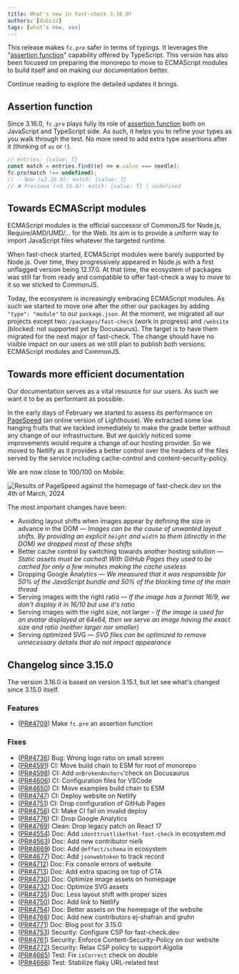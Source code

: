 ```yaml
---
title: What's new in fast-check 3.16.0?
authors: [dubzzz]
tags: [what's new, seo]
---
```


This release makes `fc.pre` safer in terms of typings. It leverages the "[assertion function](https://www.typescriptlang.org/docs/handbook/release-notes/typescript-3-7.html#assertion-functions)" capability offered by TypeScript. This version has also been focused on preparing the monorepo to move to ECMAScript modules to build itself and on making our documentation better.

Continue reading to explore the detailed updates it brings.

<!--truncate-->

## Assertion function

Since 3.16.0, `fc.pre` plays fully its role of [assertion function](https://www.typescriptlang.org/docs/handbook/release-notes/typescript-3-7.html#assertion-functions) both on JavaScript and TypeScript side. As such, it helps you to refine your types as you walk through the test. No more need to add extra type assertions after it (thinking of `as` or `!`).

```ts
// entries: {value: T}
const match = entries.find((e) => e.value === needle);
fc.pre(match !== undefined);
// ✅ Now (≥3.16.0): match: {value: T}
// ❌ Previous (<3.16.0): match: {value: T} | undefined
```

## Towards ECMAScript modules

ECMAScript modules is the official successor of CommonJS for Node.js, Require/AMD/UMD/… for the Web. Its aim is to provide a uniform way to import JavaScript files whatever the targeted runtime.

When fast-check started, ECMAScript modules were barely supported by Node.js. Over time, they progressively appeared in Node.js with a first unflagged version being 12.17.0. At that time, the ecosystem of packages was still far from ready and compatible to offer fast-check a way to move to it so we sticked to CommonJS.

Today, the ecosystem is increasingly embracing ECMAScript modules. As such we started to move one after the other our packages by adding `"type": "module"` to our `package.json`. At the moment, we migrated all our projects except two: `/packages/fast-check` (work in progress) and `/website` (blocked: not supported yet by Docusaurus). The target is to have them migrated for the next major of fast-check. The change should have no visible impact on our users as we still plan to publish both versions: ECMAScript modules and CommonJS.

## Towards more efficient documentation

Our documentation serves as a vital resource for our users. As such we want it to be as performant as possible.

In the early days of February we started to assess its performance on [PageSpeed](https://pagespeed.web.dev/) (an online version of Lighthouse). We extracted some low hanging fruits that we tackled immediately to make the grade better without any change of our infrastructure. But we quickly noticed some improvements would require a change of our hosting provider. So we moved to Netlify as it provides a better control over the headers of the files served by the service including cache-control and content-security-policy.

We are now close to 100/100 on Mobile:

![Results of PageSpeed against the homepage of fast-check.dev on the 4th of March, 2024](@site/static/img/blog/2024-03-04-whats-new-in-fast-check-3-16-0--pagespeed.png)

The most important changes have been:

- Avoiding layout shifts when images appear by defining the size in advance in the DOM — _Images can be the cause of unwanted layout shifts. By providing an explicit `height` and `width` to them (directly in the DOM) we dropped most of these shifts_
- Better cache control by switching towards another hosting solution — _Static assets must be cached! With GitHub Pages they used to be cached for only a few minutes making the cache useless_
- Dropping Google Analytics — _We measured that it was responsible for 50% of the JavaScript bundle and 50% of the blocking time of the main thread_
- Serving images with the right ratio — _If the image has a format 16/9, we don't display it in 16/10 but use it's ratio_
- Serving images with the right size, not larger - _If the image is used for an avatar displayed at 64x64, then we serve an image having the exact size and ratio (neither larger nor smaller)_
- Serving optimized SVG — _SVG files can be optimized to remove unnecessary details that do not impact appearance_

## Changelog since 3.15.0

The version 3.16.0 is based on version 3.15.1, but let see what's changed since 3.15.0 itself.

### Features

- ([PR#4709](https://github.com/dubzzz/fast-check/pull/4709)) Make `fc.pre` an assertion function

### Fixes

- ([PR#4736](https://github.com/dubzzz/fast-check/pull/4736)) Bug: Wrong logo ratio on small screen
- ([PR#4591](https://github.com/dubzzz/fast-check/pull/4591)) CI: Move build chain to ESM for root of monorepo
- ([PR#4598](https://github.com/dubzzz/fast-check/pull/4598)) CI: Add `onBrokenAnchors`'check on Docusaurus
- ([PR#4606](https://github.com/dubzzz/fast-check/pull/4606)) CI: Configuration files for VSCode
- ([PR#4650](https://github.com/dubzzz/fast-check/pull/4650)) CI: Move examples build chain to ESM
- ([PR#4747](https://github.com/dubzzz/fast-check/pull/4747)) CI: Deploy website on Netlify
- ([PR#4751](https://github.com/dubzzz/fast-check/pull/4751)) CI: Drop configuration of GitHub Pages
- ([PR#4756](https://github.com/dubzzz/fast-check/pull/4756)) CI: Make CI fail on invalid deploy
- ([PR#4776](https://github.com/dubzzz/fast-check/pull/4776)) CI: Drop Google Analytics
- ([PR#4769](https://github.com/dubzzz/fast-check/pull/4769)) Clean: Drop legacy patch on React 17
- ([PR#4554](https://github.com/dubzzz/fast-check/pull/4554)) Doc: Add `idonttrustlikethat-fast-check` in ecosystem.md
- ([PR#4563](https://github.com/dubzzz/fast-check/pull/4563)) Doc: Add new contributor nielk
- ([PR#4669](https://github.com/dubzzz/fast-check/pull/4669)) Doc: Add `@effect/schema` in ecosystem
- ([PR#4677](https://github.com/dubzzz/fast-check/pull/4677)) Doc: Add `jsonwebtoken` to track record
- ([PR#4712](https://github.com/dubzzz/fast-check/pull/4712)) Doc: Fix console errors of website
- ([PR#4713](https://github.com/dubzzz/fast-check/pull/4713)) Doc: Add extra spacing on top of CTA
- ([PR#4730](https://github.com/dubzzz/fast-check/pull/4730)) Doc: Optimize image assets on homepage
- ([PR#4732](https://github.com/dubzzz/fast-check/pull/4732)) Doc: Optimize SVG assets
- ([PR#4735](https://github.com/dubzzz/fast-check/pull/4735)) Doc: Less layout shift with proper sizes
- ([PR#4750](https://github.com/dubzzz/fast-check/pull/4750)) Doc: Add link to Netlify
- ([PR#4754](https://github.com/dubzzz/fast-check/pull/4754)) Doc: Better assets on the homepage of the website
- ([PR#4768](https://github.com/dubzzz/fast-check/pull/4768)) Doc: Add new contributors ej-shafran and gruhn
- ([PR#4771](https://github.com/dubzzz/fast-check/pull/4771)) Doc: Blog post for 3.15.0
- ([PR#4753](https://github.com/dubzzz/fast-check/pull/4753)) Security: Configure CSP for fast-check.dev
- ([PR#4761](https://github.com/dubzzz/fast-check/pull/4761)) Security: Enforce Content-Security-Policy on our website
- ([PR#4772](https://github.com/dubzzz/fast-check/pull/4772)) Security: Relax CSP policy to support Algolia
- ([PR#4665](https://github.com/dubzzz/fast-check/pull/4665)) Test: Fix `isCorrect` check on double
- ([PR#4666](https://github.com/dubzzz/fast-check/pull/4666)) Test: Stabilize flaky URL-related test
